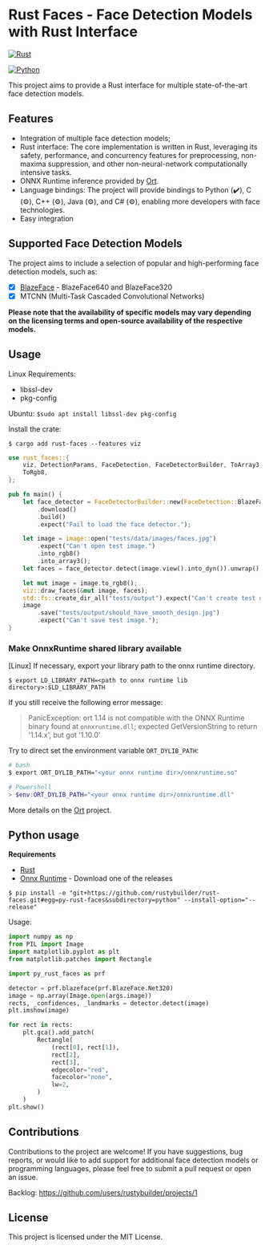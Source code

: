 # Rust Faces - Face Detection Models with Rust Interface

[![Rust](https://github.com/rustybuilder/rust-faces/actions/workflows/CI.yml/badge.svg)](https://github.com/rustybuilder/rust-faces/actions/workflows/CI.yml)

[![Python](https://github.com/rustybuilder/rust-faces/actions/workflows/python-CI.yml/badge.svg)](https://github.com/rustybuilder/rust-faces/actions/workflows/python-CI.yml)

This project aims to provide a Rust interface for multiple state-of-the-art face detection models. 

## Features

* Integration of multiple face detection models;
* Rust interface: The core implementation is written in Rust, leveraging its safety, performance, and concurrency features for preprocessing, non-maxima suppression, and other non-neural-network computationally intensive tasks.
* ONNX Runtime inference provided by [Ort](https://github.com/pykeio/ort).
* Language bindings: The project will provide bindings to Python (✔️), C (⚙️), C++ (⚙️), Java (⚙️), and C# (⚙️), enabling more developers with face technologies.
* Easy integration

## Supported Face Detection Models

The project aims to include a selection of popular and high-performing face detection models, such as:

* [x] [BlazeFace](https://github.com/zineos/blazeface) - BlazeFace640 and BlazeFace320
* [x] MTCNN (Multi-Task Cascaded Convolutional Networks)

**Please note that the availability of specific models may vary depending on the licensing terms and open-source availability of the respective models.**

## Usage

Linux Requirements:

* libssl-dev
* pkg-config

Ubuntu: `$sudo apt install libssl-dev pkg-config`

Install the crate:

```shell
$ cargo add rust-faces --features viz
```

```rust
use rust_faces::{
    viz, DetectionParams, FaceDetection, FaceDetectorBuilder, ToArray3,
    ToRgb8,
};

pub fn main() {
    let face_detector = FaceDetectorBuilder::new(FaceDetection::BlazeFace640)
        .download()
        .build()
        .expect("Fail to load the face detector.");

    let image = image::open("tests/data/images/faces.jpg")
        .expect("Can't open test image.")
        .into_rgb8()
        .into_array3();
    let faces = face_detector.detect(image.view().into_dyn()).unwrap();

    let mut image = image.to_rgb8();
    viz::draw_faces(&mut image, faces);
    std::fs::create_dir_all("tests/output").expect("Can't create test output dir.");
    image
        .save("tests/output/should_have_smooth_design.jpg")
        .expect("Can't save test image.");
}
```

### Make OnnxRuntime shared library available

[Linux] If necessary, export your library path to the onnx runtime directory.

```shell
$ export LD_LIBRARY_PATH=<path to onnx runtime lib directory>:$LD_LIBRARY_PATH
```

If you still receive the following error message:

> PanicException: ort 1.14 is not compatible with the ONNX Runtime binary found at `onnxruntime.dll`; expected GetVersionString to return '1.14.x', but got '1.10.0'

Try to direct set the environment variable `ORT_DYLIB_PATH`: 

```bash
# bash
$ export ORT_DYLIB_PATH="<your onnx runtime dir>/onnxruntime.so"
```

```powershell
# Powershell
> $env:ORT_DYLIB_PATH="<your onnx runtime dir>/onnxruntime.dll"
```

More details on the [Ort](https://github.com/pykeio/ort) project.

## Python usage

**Requirements**

* [Rust](https://www.rust-lang.org/learn/get-started)
* [Onnx Runtime](https://github.com/microsoft/onnxruntime/releases/tag/v1.15.1) - Download one of the releases


```shell
$ pip install -e "git+https://github.com/rustybuilder/rust-faces.git#egg=py-rust-faces&subdirectory=python" --install-option="--release"
```

Usage:

```python
import numpy as np
from PIL import Image
import matplotlib.pyplot as plt
from matplotlib.patches import Rectangle

import py_rust_faces as prf

detector = prf.blazeface(prf.BlazeFace.Net320)
image = np.array(Image.open(args.image))
rects, _confidences, _landmarks = detector.detect(image)
plt.imshow(image)

for rect in rects:
    plt.gca().add_patch(
        Rectangle(
            (rect[0], rect[1]),
            rect[2],
            rect[3],
            edgecolor="red",
            facecolor="none",
            lw=2,
        )
    )
plt.show()
```

## Contributions

Contributions to the project are welcome! If you have suggestions, bug reports, or would like to add support for additional face detection models or programming languages, please feel free to submit a pull request or open an issue.

Backlog: https://github.com/users/rustybuilder/projects/1

## License

This project is licensed under the MIT License.
